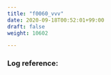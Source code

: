 ```yaml
---
title: "f0060_vvv"
date: 2020-09-18T00:52:01+99:00
draft: false
weight: 10602

---
```


### Log reference: <no value>

```

